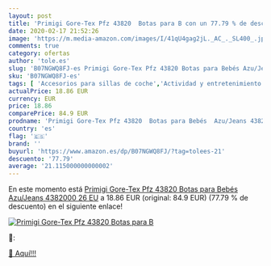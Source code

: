 ```yaml
---
layout: post
title: 'Primigi Gore-Tex Pfz 43820  Botas para B con un 77.79 % de descuento'
date: 2020-02-17 21:52:26
image: 'https://m.media-amazon.com/images/I/41qU4gag2jL._AC_._SL400_.jpg'
comments: true
category: ofertas
author: 'tole.es'
slug: 'B07NGWQ8FJ-es Primigi Gore-Tex Pfz 43820 Botas para Bebés Azu/Jeans...'
sku: 'B07NGWQ8FJ-es'
tags: [ 'Accesorios para sillas de coche','Actividad y entretenimiento','Andadores','Bebé','Espejos para asientos traseros','Higiene y cuidado','Sillas de coche y accesorios','Toallitas húmedas para bebé','Toallitas y accesorios para bebé','bebés', ]
actualPrice: 18.86 EUR
currency: EUR
price: 18.86
comparePrice: 84.9 EUR
prodname: 'Primigi Gore-Tex Pfz 43820  Botas para Bebés  Azu/Jeans 4382000  26 EU'
country: 'es'
flag: '🇪🇸'
brand: ''
buyurl: 'https://www.amazon.es/dp/B07NGWQ8FJ/?tag=tolees-21'
descuento: '77.79'
average: '21.115000000000002'
---
```


En este momento está [Primigi Gore-Tex Pfz 43820  Botas para Bebés  Azu/Jeans 4382000  26 EU](https://www.amazon.es/dp/B07NGWQ8FJ/?tag=tolees-21) a 18.86 EUR (original: 84.9 EUR) (77.79 %  de descuento) en el siguiente enlace!

[![Primigi Gore-Tex Pfz 43820  Botas para B](https://m.media-amazon.com/images/I/41qU4gag2jL._AC_._SL400_.jpg)](https://www.amazon.es/dp/B07NGWQ8FJ/?tag=tolees-21)

🔎:


[🛒 Aquí!!!](https://www.amazon.es/dp/B07NGWQ8FJ/?tag=tolees-21)
